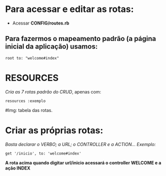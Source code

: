 # Para acessar e editar as rotas:
+ Acessar **CONFIG/routes.rb**

## Para fazermos o mapeamento padrão (a página inicial da aplicação) usamos:
~~~
root to: "welcome#index"
~~~

# RESOURCES
*Cria as 7 rotas padrão do CRUD*, apenas com:
~~~
resources :exemplo
~~~

#Img: tabela das rotas.

# Criar as próprias rotas:
*Basta declarar o VERBO; a URL; o CONTROLLER e a ACTION... Exemplo:*
~~~
get '/inicio', to: 'welcome#index'
~~~
**A rota acima quando digitar url/inicio acessará o controller WELCOME e a ação INDEX**
